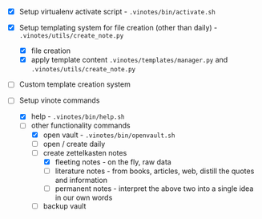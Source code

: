 - [x] Setup virtualenv activate script - `.vinotes/bin/activate.sh`

- [x] Setup templating system for file creation (other than daily) - `.vinotes/utils/create_note.py`
  - [x] file creation
  - [x] apply template content `.vinotes/templates/manager.py` and `.vinotes/utils/create_note.py`

- [ ] Custom template creation system

- [ ] Setup vinote commands 
  - [x] help - `.vinotes/bin/help.sh`
  - [ ] other functionality commands 
    - [x] open vault - `.vinotes/bin/openvault.sh`
    - [ ] open / create daily 
    - [ ] create zettelkasten notes
      - [x] fleeting notes - on the fly, raw data
      - [ ] literature notes - from books, articles, web, distill the quotes and information 
      - [ ] permanent notes - interpret the above two into a single idea in our own words
    - [ ] backup vault 

